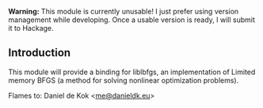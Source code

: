 **Warning:** This module is currently unusable! I just prefer using version
management while developing. Once a usable version is ready, I will submit
it to Hackage.

## Introduction

This module will provide a binding for liblbfgs, an implementation of
Limited memory BFGS (a method for solving nonlinear optimization problems).

Flames to: Daniel de Kok &lt;<me@danieldk.eu>&gt;
